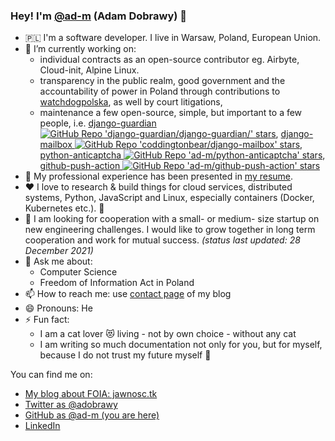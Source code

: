 ### Hey! I'm [@ad-m](https://github.com/ad-m) (Adam Dobrawy) 👋

- 🇵🇱 I'm a software developer. I live in Warsaw, Poland, European Union.
- 🔭 I’m currently working on:
  - individual contracts as an open-source contributor eg. Airbyte, Cloud-init, Alpine Linux.
  - transparency in the public realm, good government and the accountability of power in Poland through contributions to [watchdogpolska](github.com/watchdogpolska/), as well by court litigations,
  - maintenance a few open-source, simple, but important to a few people, i.e. [django-guardian ![GitHub Repo 'django-guardian/django-guardian/' stars](https://img.shields.io/github/stars/django-guardian/django-guardian?style=plastic)](https://github.com/django-guardian/django-guardian/), [django-mailbox ![GitHub Repo 'coddingtonbear/django-mailbox' stars](https://img.shields.io/github/stars/coddingtonbear/django-mailbox?style=plastic)](https://github.com/coddingtonbear/django-mailbox), [python-anticaptcha ![GitHub Repo 'ad-m/python-anticaptcha' stars](https://img.shields.io/github/stars/ad-m/python-anticaptcha?style=plastic)](https://github.com/ad-m/python-anticaptcha), [github-push-action ![GitHub Repo 'ad-m/github-push-action' stars](https://img.shields.io/github/stars/ad-m/github-push-action?style=plastic)](https://github.com/ad-m/github-push-action)
- 💼 My professional experience has been presented in [my resume](./resume/resume.pdf).
- ❤️ I love to research & build things for cloud services, distributed systems, Python, JavaScript and Linux, especially containers (Docker, Kubernetes etc.). 🤖
- 👯 I am looking for cooperation with a small- or medium- size startup on new engineering challenges. I would like to grow together in long term cooperation and work for mutual success. _(status last updated: 28 December 2021)_
- 💬 Ask me about:
  - Computer Science
  - Freedom of Information Act in Poland
- 📫 How to reach me: use [contact page](https://ochrona.jawne.info.pl/about/) of my blog
- 😄 Pronouns: He
- ⚡ Fun fact:
  - I am a cat lover 😻 living - not by own choice - without any cat
  - I am writing so much documentation not only for you, but for myself, because I do not trust my future myself 🙈

You can find me on:

- [My blog about FOIA: jawnosc.tk](https://jawnosc.tk/)
- [Twitter as @adobrawy](https://twitter.com/adobrawy)
- [GitHub as @ad-m (you are here)](https://github.com/ad-m)
- [LinkedIn](https://linkedin.com/in/adam-dobrawy)
